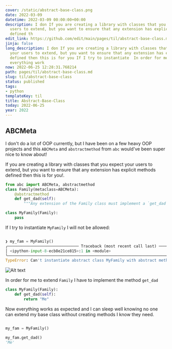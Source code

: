 ```yaml
---
cover: /static/abstract-base-class.png
date: 2022-03-09
datetime: 2022-03-09 00:00:00+00:00
description: I don If you are creating a library with classes that you expect your
  users to extend, but you want to ensure that any extension has explicit methods
  defined th
edit_link: https://github.com/edit/main/pages/til/abstract-base-class.md
jinja: false
long_description: I don If you are creating a library with classes that you expect
  your users to extend, but you want to ensure that any extension has explicit methods
  defined then this is for you If I try to instantiate  In order for me to extend  Now
  everything work
now: 2022-06-25 12:28:31.768214
path: pages/til/abstract-base-class.md
slug: til/abstract-base-class
status: published
tags:
- python
templateKey: til
title: Abstract-Base-Class
today: 2022-06-25
year: 2022
---
```


## ABCMeta

I don't do a lot of OOP currently, but I have been on a few heavy OOP projects and this `ABCMeta` and `abstractmethod` from `abc` would've been super nice to know about!

If you are creating a library with classes that you expect your users to extend, but you want to ensure that any extension has explicit methods defined then this is for you!.

```python
from abc import ABCMeta, abstractmethod
class Family(metaclass=ABCMeta):
    @abstractmethod
    def get_dad(self):
        """Any extension of the Family class must implement a `get_dad` method"""

class MyFamily(Family):
    pass

```

If I try to instantiate `MyFamily` I will not be allowed:
```python

❯ my_fam = MyFamily()
╭─────────────────────────────── Traceback (most recent call last) ────────────────────────────────╮
│ <ipython-input-8-ecb8e21ce815>:1 in <module>                                                     │
╰──────────────────────────────────────────────────────────────────────────────────────────────────╯
TypeError: Can't instantiate abstract class MyFamily with abstract methods get_dad

```

![Alt text](/images/py-abc-meta.png "abcmeta")

In order for me to extend `Family` I have to implement the method `get_dad`

```python
class MyFamily(Family):
    def get_dad(self):
        return "Me"
```

Now everything works as expected and I can sleep well knowing no one can extend my base class without creating methods I know they need.


```python

my_fam = MyFamily()

my_fam.get_dad()
'Me'

```